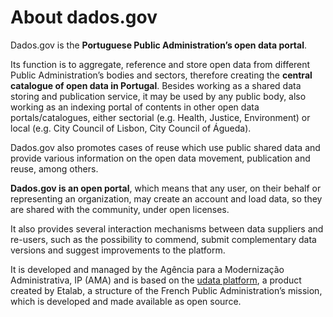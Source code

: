 # About dados.gov

Dados.gov is the **Portuguese Public Administration’s open data portal**.

Its function is to aggregate, reference and store open data from different Public Administration’s bodies and sectors, therefore creating the **central catalogue of open data in Portugal**. Besides working as a shared data storing and publication service, it may be used by any public body, also working as an indexing portal of contents in other open data portals/catalogues, either sectorial (e.g. Health, Justice, Environment) or local (e.g. City Council of Lisbon, City Council of Águeda).

Dados.gov also promotes cases of reuse which use public shared data and provide various information on the open data movement, publication and reuse, among others.

**Dados.gov is an open portal**, which means that any user, on their behalf or representing an organization, may create an account and load data, so they are shared with the community, under open licenses.

It also provides several interaction mechanisms between data suppliers and re-users, such as the possibility to commend, submit complementary data versions and suggest improvements to the platform.

It is developed and managed by the Agência para a Modernização Administrativa, IP (AMA) and is based on the [udata platform](https://udata.readthedocs.io/en/stable/ "udata"), a product created by Etalab, a structure of the French Public Administration’s mission, which is developed and made available as open source.
